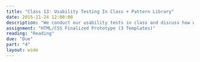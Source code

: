 ```yaml
---
title: "Class 13: Usability Testing In Class + Pattern Library"
date: 2015-11-24 12:00:00
description: "We conduct our usability tests in class and discuss how we can document our designs using style guides.  We'll also discuss how your designs and content might be integrated into an enterprise-level content management system."
assignment: "HTML/CSS Finalized Prototype (3 Templates)"
reading: "Reading"
due: "Due"
part: "4"
layout: wide
---
```


